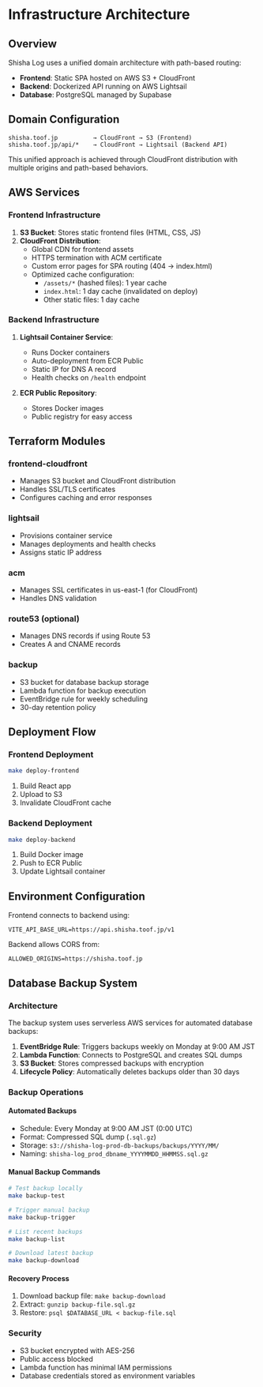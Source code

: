 # Infrastructure Architecture

## Overview

Shisha Log uses a unified domain architecture with path-based routing:

- **Frontend**: Static SPA hosted on AWS S3 + CloudFront
- **Backend**: Dockerized API running on AWS Lightsail
- **Database**: PostgreSQL managed by Supabase

## Domain Configuration

```
shisha.toof.jp          → CloudFront → S3 (Frontend)
shisha.toof.jp/api/*    → CloudFront → Lightsail (Backend API)
```

This unified approach is achieved through CloudFront distribution with multiple origins and path-based behaviors.

## AWS Services

### Frontend Infrastructure

1. **S3 Bucket**: Stores static frontend files (HTML, CSS, JS)
2. **CloudFront Distribution**: 
   - Global CDN for frontend assets
   - HTTPS termination with ACM certificate
   - Custom error pages for SPA routing (404 → index.html)
   - Optimized cache configuration:
     - `/assets/*` (hashed files): 1 year cache
     - `index.html`: 1 day cache (invalidated on deploy)
     - Other static files: 1 day cache

### Backend Infrastructure

1. **Lightsail Container Service**:
   - Runs Docker containers
   - Auto-deployment from ECR Public
   - Static IP for DNS A record
   - Health checks on `/health` endpoint

2. **ECR Public Repository**:
   - Stores Docker images
   - Public registry for easy access

## Terraform Modules

### frontend-cloudfront
- Manages S3 bucket and CloudFront distribution
- Handles SSL/TLS certificates
- Configures caching and error responses

### lightsail
- Provisions container service
- Manages deployments and health checks
- Assigns static IP address

### acm
- Manages SSL certificates in us-east-1 (for CloudFront)
- Handles DNS validation

### route53 (optional)
- Manages DNS records if using Route 53
- Creates A and CNAME records

### backup
- S3 bucket for database backup storage
- Lambda function for backup execution
- EventBridge rule for weekly scheduling
- 30-day retention policy

## Deployment Flow

### Frontend Deployment
```bash
make deploy-frontend
```
1. Build React app
2. Upload to S3
3. Invalidate CloudFront cache

### Backend Deployment
```bash
make deploy-backend
```
1. Build Docker image
2. Push to ECR Public
3. Update Lightsail container

## Environment Configuration

Frontend connects to backend using:
```
VITE_API_BASE_URL=https://api.shisha.toof.jp/v1
```

Backend allows CORS from:
```
ALLOWED_ORIGINS=https://shisha.toof.jp
```

## Database Backup System

### Architecture
The backup system uses serverless AWS services for automated database backups:

1. **EventBridge Rule**: Triggers backups weekly on Monday at 9:00 AM JST
2. **Lambda Function**: Connects to PostgreSQL and creates SQL dumps
3. **S3 Bucket**: Stores compressed backups with encryption
4. **Lifecycle Policy**: Automatically deletes backups older than 30 days

### Backup Operations

#### Automated Backups
- Schedule: Every Monday at 9:00 AM JST (0:00 UTC)
- Format: Compressed SQL dump (`.sql.gz`)
- Storage: `s3://shisha-log-prod-db-backups/backups/YYYY/MM/`
- Naming: `shisha-log_prod_dbname_YYYYMMDD_HHMMSS.sql.gz`

#### Manual Backup Commands
```bash
# Test backup locally
make backup-test

# Trigger manual backup
make backup-trigger

# List recent backups
make backup-list

# Download latest backup
make backup-download
```

#### Recovery Process
1. Download backup file: `make backup-download`
2. Extract: `gunzip backup-file.sql.gz`
3. Restore: `psql $DATABASE_URL < backup-file.sql`

### Security
- S3 bucket encrypted with AES-256
- Public access blocked
- Lambda function has minimal IAM permissions
- Database credentials stored as environment variables
